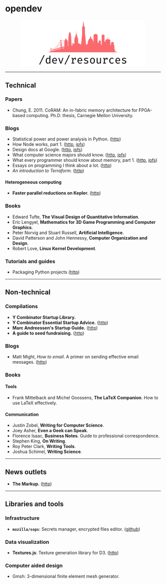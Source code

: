 # opendev

<p align="center">
  <img width="400px" alt="open-dev-logo" src="./assets/logo.png" />
</p>

---

## Technical

### Papers
* Chung, E. 2011. CoRAM: An in-fabric memory architecture for FPGA-based computing. Ph.D. thesis, Carnegie Mellon University.

### Blogs
* Statistical power and power analysis in Python. ([http](https://machinelearningmastery.com/statistical-power-and-power-analysis-in-python/))
* How Node works, part 1. ([http](https://medium.com/@igor.atakhanov/how-node-actually-works-part-1-the-operating-system-497fd0de8167), [ipfs](https://ipfs.io/ipfs/QmSQWYfmj1mkjvpfSLCgnbYBTDYx2bH8XaaNYmzSwhB2SA))
* Design docs at Google. ([http](https://www.industrialempathy.com/posts/design-docs-at-google/), [ipfs](https://ipfs.io/ipfs/QmRWkVEp2oDhGbDnpJWD3C6sA31nPSacerw8Yei1mV2jEd))
* What computer science majors should know. ([http](http://matt.might.net/articles/what-cs-majors-should-know/), [ipfs](https://ipfs.io/ipfs/QmTc3C48WDTJXPJSQ6RNKHyXK93apj8SymYNj86bcu7FwX))
* What every programmer should know about memory, part 1. ([http](https://lwn.net/Articles/250967/), [ipfs](https://ipfs.io/ipfs/QmNomYepjoBVk3S1sMRsbVZB3c4E2nct2QRPDq6BPsTh8H))
* Essays on programming I think about a lot. ([http](https://www.benkuhn.net/progessays/))
* _An introduction to Terraform._ ([http](https://blog.gruntwork.io/an-introduction-to-terraform-f17df9c6d180))

#### Heterogeneous computing
* **Faster parallel reductions on Kepler.** ([http](https://developer.nvidia.com/blog/faster-parallel-reductions-kepler/))

### Books
* Edward Tufte, **The Visual Design of Quantitative Information**.
* Eric Lengyel, **Mathematics for 3D Game Programming and Computer Graphics**.
* Peter Norvig and Stuart Russell, **Artificial Intelligence**.
* David Patterson and John Hennessy, **Computer Organization and Design**.
* Robert Love, **Linux Kernel Development**.

### Tutorials and guides
* Packaging Python projects ([http](https://packaging.python.org/tutorials/packaging-projects/))

---

## Non-technical

### Compilations
* **Y Combinator Startup Library.**
* **Y Combinator Essential Startup Advice.** ([http](https://www.ycombinator.com/library/4D-yc-s-essential-startup-advice))
* **Marc Andreessen's Startup Guide.** ([http](https://pmarchive.com/))
* **A guide to seed fundraising.** ([http](https://www.ycombinator.com/library/4A-a-guide-to-seed-fundraising))

### Blogs
* Matt Might, _How to email_. A primer on sending effective email messages. ([http](http://matt.might.net/articles/how-to-email/))

### Books

#### Tools
* Frank Mittelback and Michel Goossens, **The LaTeX Companion**. How to use LaTeX effectively.

#### Communication
* Justin Zobel, **Writing for Computer Science**.
* Joey Asher, **Even a Geek can Speak**.
* Florence Isaac, **Business Notes**. Guide to professional correspondence.
* Stephen King, **On Writing**.
* Roy Peter Clark, **Writing Tools**.
* Joshua Schimel, **Writing Science**.

---

## News outlets
* **The Markup.** ([http](https://themarkup.org/))

---

## Libraries and tools

### Infrastructure
* **`mozilla/sops`**: Secrets manager, encrypted files editor. ([github](https://github.com/mozilla/sops))

### Data visualization
* **Textures.js**: Texture generation library for D3. ([http](https://riccardoscalco.it/textures/))

### Computer aided design
* Gmsh: 3-dimensional finite element mesh generator.
